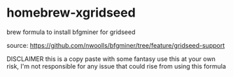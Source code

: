 homebrew-xgridseed
==================

brew formula to install bfgminer for gridseed

source:
https://github.com/nwoolls/bfgminer/tree/feature/gridseed-support

DISCLAIMER
this is a copy paste with some fantasy use this at your own risk, I'm not responsible for any issue that could rise from using this formula
